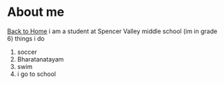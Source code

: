 # About me 
[Back to Home](/)
i am a student at Spencer Valley middle school (im in grade 6)
things i do
1. soccer 
2. Bharatanatayam 
3. swim
4. i go to school

